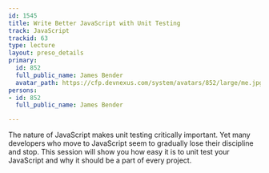 ```yaml
---
id: 1545
title: Write Better JavaScript with Unit Testing
track: JavaScript
trackid: 63
type: lecture
layout: preso_details
primary:
  id: 852
  full_public_name: James Bender
  avatar_path: https://cfp.devnexus.com/system/avatars/852/large/me.jpg?1506811197
persons:
- id: 852
  full_public_name: James Bender

---
```

The nature of JavaScript makes unit testing critically important. Yet many developers who move to JavaScript seem to gradually lose their discipline and stop. This session will show you how easy it is to unit test your JavaScript and why it should be a part of every project.
